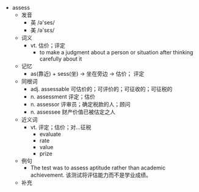 - assess
  - 发音
    - 英 /ə'ses/
    - 美 /ə'sɛs/
  - 词义
    - vt. 估价；评定
      - to make a judgment about a person or situation after thinking carefully about it
  - 记忆
    - as(靠近) + sess(坐) → 坐在旁边 → 估价； 评定
  - 同根词
    - adj. assessable 可估价的；可评价的；可征收的；可征税的
    - n. assessment 评定；估价
    - n. assessor 评审员；确定税款的人；顾问
    - n. assessee 财产价值已被估定之人
  - 近义词
    - vt. 评定；估价；对…征税
      - evaluate
      - rate
      - value
      - prize
  - 例句
    - The test was to assess aptitude rather than academic achievement. 该测试将评估能力而不是学业成绩。
  - 补充
